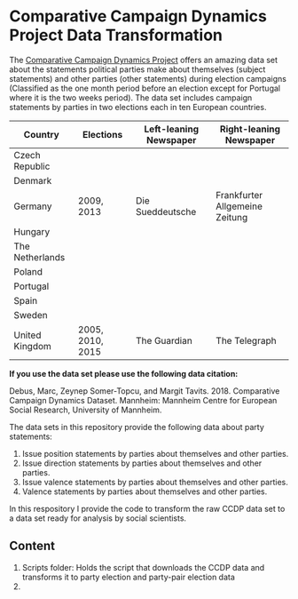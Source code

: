 # Comparative Campaign Dynamics Project Data Transformation

The [Comparative Campaign Dynamics Project](https://www.mzes.uni-mannheim.de/d7/en/datasets/comparative-campaign-dynamics-dataset) offers an amazing data set about the statements political parties make about themselves (subject statements) and other parties (other statements) during election campaigns (Classified as the one month period before an election except for Portugal where it is the two weeks period). The data set includes campaign statements by parties in two elections each in ten European countries. 


| Country  |  Elections | Left-leaning Newspaper  | Right-leaning Newspaper  |
|---|---|---|---|
|Czech Republic | | | |
|Denmark | | | |
|Germany |2009, 2013 | Die Sueddeutsche | Frankfurter Allgemeine Zeitung |
|Hungary  | | | |
|The Netherlands  | | | |
|Poland | | | |
|Portugal | | | |
|Spain | | | |
|Sweden | | | |
|United Kingdom | 2005, 2010, 2015 | The Guardian| The Telegraph |

**If you use the data set please use the following data citation:**

Debus, Marc, Zeynep Somer-Topcu, and Margit Tavits. 2018. Comparative Campaign Dynamics Dataset. Mannheim: Mannheim Centre for European Social Research, University of Mannheim.

The data sets in this repository provide the following data about party statements:
1. Issue position statements by parties about themselves and other parties.
2. Issue direction statements by parties about themselves and other parties.
3. Issue valence statements by parties about themselves and other parties.
4. Valence statements by parties about themselves and other parties.

In this respository I provide the code to transform the raw CCDP data set to a data set ready for analysis by social scientists. 

## Content
1. Scripts folder: Holds the script that downloads the CCDP data and transforms it to party election and party-pair election data 
2. 
